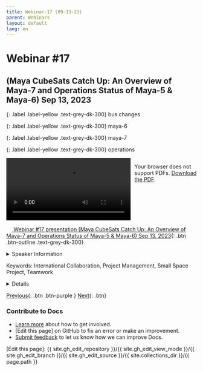 ```yaml
---
title: Webinar-17 (09-13-23)
parent: Webinars
layout: default
lang: en
---
```


# Webinar #17
## (Maya CubeSats Catch Up: An Overview of Maya-7 and Operations Status of Maya-5 & Maya-6) Sep 13, 2023

{: .label .label-yellow .text-grey-dk-300}
bus changes

{: .label .label-yellow .text-grey-dk-300}
maya-6

{: .label .label-yellow .text-grey-dk-300}
maya-7

{: .label .label-yellow .text-grey-dk-300}
operations

<div style="display: flex; gap: 10px; align-items: flex-start;">
  <!-- Video Section -->
  <div style="flex: 2; max-width: 66%;">
    <video controls width="100%" height="auto">
      <source src="https://birds-project.com/open-source/video/birds_bus_opensource_webinar_17.mp4" type="video/mp4">
      Your browser does not support the video tag.
    </video>
  </div>

  <!-- Chat Section -->
  <div style="flex: 1; max-width: 33%;">
    <object 
      data="https://birds-project.com/open-source/pdf/BIRDS_BUS_Opensource_17_chat.pdf" 
      width="100%" 
      height="275px">
      <p>Your browser does not support PDFs. <a href="https://birds-project.com/open-source/pdf/BIRDS_BUS_Opensource_17_chat.pdf">Download the PDF</a>.</p>
    </object>
  </div>
</div>


<!-- Download Presentation -->
[<img src="https://raw.githubusercontent.com/FortAwesome/Font-Awesome/6.x/svgs/regular/circle-down.svg" width="15" height="15"> Webinar #17 presentation (Maya CubeSats Catch Up: An Overview of Maya-7 and Operations Status of Maya-5 & Maya-6) Sep 13, 2023](https://birds-project.com/open-source/pdf/BIRDS_BUS_OpensourceWebinar_17.pdf){: .btn .btn-outline .text-grey-dk-300}


<details markdown="block">
<summary>Speaker Information</summary>
XXX  talked about XXX in his presentation titled "XXX".
</details>

Keywords: International Collaboration, Project Management, Small Space Project, Teamwork

<details markdown="block">
<summary>Details</summary>
XXX  talked about XXX in his presentation titled "XXX".
</details>

[Previous]({{site.url}}/resources/webinars/webinar-16/){: .btn .btn-purple }
[Next]({{site.url}}/resources/webinars/webinar-18/){: .btn}

### Contribute to Docs
- [Learn more] about how to get involved.
- [Edit this page] on GitHub to fix an error or make an improvement.
- [Submit feedback] to let us know how we can improve Docs.


[Submit feedback]: https://github.com/BIRDSOpenSource/BIRDSOpenSource.github.io/issues/new?template=Blank+issue
[Learn more]: {{site.url}}/contribute.hmtl
[Edit this page]:  {{ site.gh_edit_repository }}/{{ site.gh_edit_view_mode }}/{{ site.gh_edit_branch }}/{{ site.gh_edit_source }}/{{ site.collections_dir }}/{{ page.path }}


